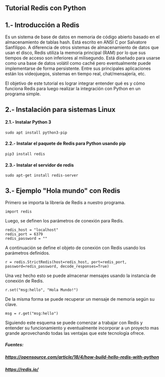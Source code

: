 ﻿##   Tutorial Redis con Python

## 1.- Introducción a Redis
Es un sistema de base de datos en memoria de código abierto basado en el almacenamiento de tablas hash. Está escrito en ANSI C por Salvatore Sanfilippo. A diferencia de otros sistemas de almacenamiento de datos que usan el disco, Redis utiliza la memoria principal (RAM) por lo que sus tiempos de acceso son inferiores al milisegundo. Está diseñado para usarse como una base de datos volátil como caché pero eventualmente puede implementarse de forma persistente. Entre sus principales aplicaciones están los videojuegos, sistemas en tiempo real, chat/mensajería, etc.

El objetivo de este tutorial es lograr integrar entender qué es y cómo funciona Redis para luego realizar la integración con Python en un programa simple. 

## 2.- Instalación para sistemas Linux
#### 2.1.- Instalar Python 3

    sudo apt install python3-pip
    
#### 2.2.- Instalar el paquete de Redis para Python usando pip

    pip3 install redis
    
#### 2.3.- Instalar el servidor de redis

    sudo apt-get install redis-server

## 3.- Ejemplo "Hola mundo" con Redis


 Primero se importa la librería de Redis a nuestro programa.

    import redis

Luego, se definen los parámetros de conexión para Redis.

    redis_host = "localhost"
    redis_port = 6379
    redis_password = ""

A continuación se define el objeto de conexión con Redis usando los parámetros definidos.

    r = redis.StrictRedis(host=redis_host, port=redis_port, password=redis_password, decode_responses=True)
    
Una vez hecho esto se puede almacenar mensajes usando la instancia de conexión de Redis.

    r.set("msg:hello", "Hola Mundo!")
De la misma forma se puede recuperar un mensaje de memoria según su clave.

    msg = r.get("msg:hello")

Siguiendo este esquema se puede comenzar a trabajar con Redis y entender su funcionamiento y eventualmente incorporar a un proyecto mas grande aprovechando todas las ventajas que este tecnología ofrece.

##### Fuentes: 
##### https://opensource.com/article/18/4/how-build-hello-redis-with-python 
##### https://redis.io/


